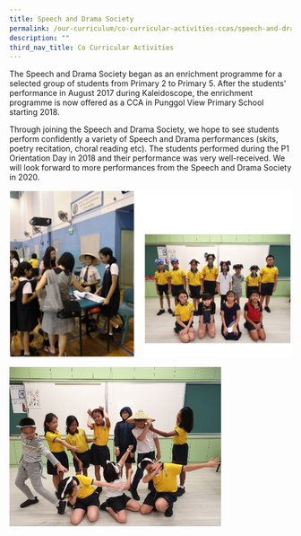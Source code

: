 ```yaml
---
title: Speech and Drama Society
permalink: /our-curriculum/co-curricular-activities-ccas/speech-and-drama-society
description: ""
third_nav_title: Co Curricular Activities
---
```

The Speech and Drama Society began as an enrichment programme for a selected group of students from Primary 2 to Primary 5. After the students' performance in August 2017 during Kaleidoscope, the enrichment programme is now offered as a CCA in Punggol View Primary School starting 2018.

Through joining the Speech and Drama Society, we hope to see students perform confidently a variety of Speech and Drama performances (skits, poetry recitation, choral reading etc). The students performed during the P1 Orientation Day in 2018 and their performance was very well-received. We will look forward to more performances from the Speech and Drama Society in 2020.

![Speech and Drama Society](/images/speech%20and%20drama%20society.png)

<img src="/images/speech%20and%20drama%20society_2.jpg"  
style="width:75%">